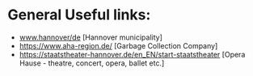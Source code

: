 <h1>General Useful links: </h1>
  
  - www.hannover/de  [Hannover municipality] <br>
  - https://www.aha-region.de/ [Garbage Collection Company] <br>
  - https://staatstheater-hannover.de/en_EN/start-staatstheater [Opera Hause - theatre, concert, opera, ballet etc.] <br>

